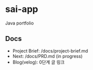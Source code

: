 # sai-app
Java portfolio

## Docs
- Project Brief: /docs/project-brief.md
- Next: /docs/PRD.md (in progress)
- Blog(velog): 0단계 글 링크
